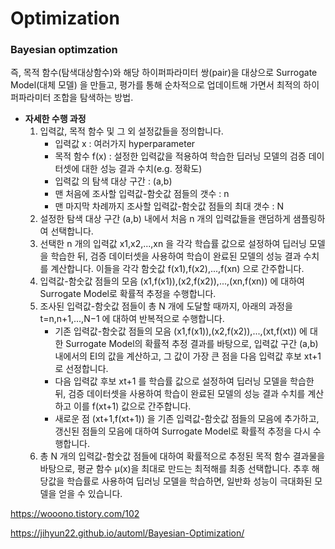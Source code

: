 # Optimization



### Bayesian optimzation

즉, 목적 함수(탐색대상함수)와 해당 하이퍼파라미터 쌍(pair)을 대상으로 Surrogate Model(대체 모델) 을 만들고, 평가를 통해 순차적으로 업데이트해 가면서 최적의 하이퍼파라미터 조합을 탐색하는 방법.

- **자세한 수행 과정**
  1. 입력값, 목적 함수 및 그 외 설정값들을 정의합니다.
     - 입력값 x : 여러가지 hyperparameter
     - 목적 함수 f(x) : 설정한 입력값을 적용하여 학습한 딥러닝 모델의 검증 데이터셋에 대한 성능 결과 수치(e.g. 정확도)
     - 입력값 의 탐색 대상 구간 : (a,b)
     - 맨 처음에 조사할 입력값-함숫값 점들의 갯수 : n
     - 맨 마지막 차례까지 조사할 입력값-함숫값 점들의 최대 갯수 : N
  2. 설정한 탐색 대상 구간 (a,b) 내에서 처음 n 개의 입력값들을 랜덤하게 샘플링하여 선택합니다.
  3. 선택한 n 개의 입력값 x1,x2,...,xn 을 각각 학습률 값으로 설정하여 딥러닝 모델을 학습한 뒤, 검증 데이터셋을 사용하여 학습이 완료된 모델의 성능 결과 수치를 계산합니다. 이들을 각각 함숫값 f(x1),f(x2),...,f(xn) 으로 간주합니다.
  4. 입력값-함숫값 점들의 모음 (x1,f(x1)),(x2,f(x2)),...,(xn,f(xn)) 에 대하여 Surrogate Model로 확률적 추정을 수행합니다.
  5. 조사된 입력값-함숫값 점들이 총 N 개에 도달할 때까지, 아래의 과정을 t=n,n+1,...,N−1 에 대하여 반복적으로 수행합니다.
     - 기존 입력값-함숫값 점들의 모음 (x1,f(x1)),(x2,f(x2)),...,(xt,f(xt)) 에 대한 Surrogate Model의 확률적 추정 결과를 바탕으로, 입력값 구간 (a,b) 내에서의 EI의 값을 계산하고, 그 값이 가장 큰 점을 다음 입력값 후보 xt+1 로 선정합니다.
     - 다음 입력값 후보 xt+1 를 학습률 값으로 설정하여 딥러닝 모델을 학습한 뒤, 검증 데이터셋을 사용하여 학습이 완료된 모델의 성능 결과 수치를 계산하고 이를 f(xt+1) 값으로 간주합니다.
     - 새로운 점 (xt+1,f(xt+1)) 을 기존 입력값-함숫값 점들의 모음에 추가하고, 갱신된 점들의 모음에 대하여 Surrogate Model로 확률적 추정을 다시 수행합니다.
  6. 총 N 개의 입력값-함숫값 점들에 대하여 확률적으로 추정된 목적 함수 결과물을 바탕으로, 평균 함수 μ(x)을 최대로 만드는 최적해를 최종 선택합니다. 추후 해당값을 학습률로 사용하여 딥러닝 모델을 학습하면, 일반화 성능이 극대화된 모델을 얻을 수 있습니다.

https://wooono.tistory.com/102

https://jihyun22.github.io/automl/Bayesian-Optimization/

